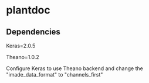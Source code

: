 # plantdoc

## Dependencies
Keras=2.0.5

Theano=1.0.2

Configure Keras to use Theano backend and change the "imade_data_format" to "channels_first"
